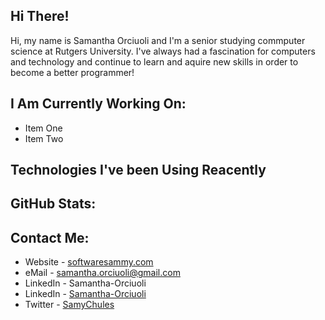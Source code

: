 ## Hi There!
Hi, my name is Samantha Orciuoli and I'm a senior studying commputer science at Rutgers University. I've always had a fascination for computers and technology and continue to learn and aquire new skills in order to become a better programmer!

## I Am Currently Working On:
- Item One
- Item Two

## Technologies I've been Using Reacently


## GitHub Stats:

## Contact Me:
- Website - [softwaresammy.com](https://softwaresammy.com/)
- eMail - samantha.orciuoli@gmail.com
- LinkedIn - Samantha-Orciuoli
- LinkedIn - [Samantha-Orciuoli](https://twitter.com/sammychules)
- Twitter - [SamyChules](https://twitter.com/sammychules)
